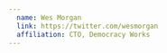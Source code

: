 ```yaml
---
  name: Wes Morgan
  link: https://twitter.com/wesmorgan
  affiliation: CTO, Democracy Works
---
```

